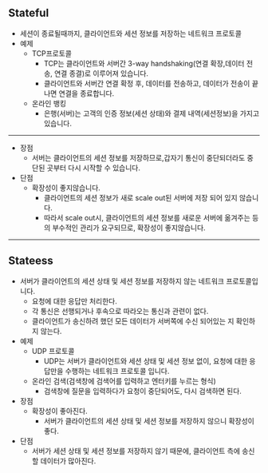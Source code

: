 ## Stateful
* 세션이 종료될때까지, 클라이언트와 세션 정보를 저장하는 네트워크 프로토콜
* 예제
  * TCP프로토콜
    * TCP는 클라이언트와 서버간 3-way handshaking(연결 확장,데이터 전송, 연결 종결)로 이루어져 있습니다.
    * 클라이언트와 서버간 연결 확정 후, 데이터를 전송하고, 데이터가 전송이 끝나면 연결을 종료합니다.
  * 온라인 뱅킹
    * 은행(서버)는 고객의 인증 정보(세션 상태)와 결제 내역(세션정보)을 가지고 있습니다.
---
* 장점 
  * 서버는 클라이언트의 세션 정보를 저장하므로,갑자기 통신이 중단되더라도 중단된 곳부터 다시 시작할 수 있습니다.
* 단점
  * 확장성이 좋지않습니다.
    * 클라이언트의 세션 정보가 새로 scale out된 서버에 저장 되어 있지 않습니다.
    * 따라서 scale out시, 클라이언트의 세션 정보를 새로운 서버에 옮겨주는 등의 부수적인 관리가 요구되므로, 확장성이 좋지않습니다. 
---
## Stateess
* 서버가 클라이언트의 세션 상태 및 세션 정보를 저장하지 않는 네트워크 프로토콜입니다.
  * 요청에 대한 응답만 처리한다.
  * 각 통신은 선행되거나 후속으로 따라오는 통신과 관련이 없다.
  * 클라이언트가 송신하려 했던 모든 데이터가 서버쪽에 수신 되어있는 지 확인하지 않는다.
* 예제
  * UDP 프로토콜
    * UDP는 서버가 클라이언트와 세션 상태 및 세션 정보 없이, 요청에 대한 응답만을 수행하는 네트워크 프로토콜 입니다.
  * 온라인 검색(검색창에 검색어를 입력하고 엔터키를 누르는 형식)
    * 검색창에 질문을 입력하다가 요청이 중단되어도, 다시 검색하면 된다.
* 장점
  * 확장성이 좋아진다.
    * 서버가 클라이언트의 세션 상태 및 세션 정보를 저장하지 않으니 확장성이 좋다.
* 단점
  * 서버가 세션 상태 및 세션 정보를 저장하지 않기 때문에, 클라이언트 측에 송신할 데이터가 많아진다.       